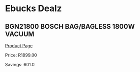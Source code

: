 
# Ebucks Dealz
## BGN21800 BOSCH BAG/BAGLESS 1800W VACUUM
[Product Page](https://www.ebucks.com/web/shop/productSelected.do?prodId=1069281609&catId=998409624)

Price: R1899.00

Savings: 601.0


	